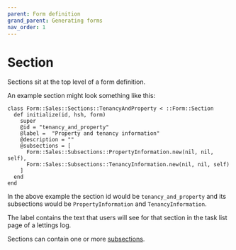 ```yaml
---
parent: Form definition
grand_parent: Generating forms
nav_order: 1
---
```


# Section

Sections sit at the top level of a form definition.

An example section might look something like this:

```
class Form::Sales::Sections::TenancyAndProperty < ::Form::Section
  def initialize(id, hsh, form)
    super
    @id = "tenancy_and_property"
    @label =  "Property and tenancy information"
    @description = ""
    @subsections = [
      Form::Sales::Subsections::PropertyInformation.new(nil, nil, self),
      Form::Sales::Subsections::TenancyInformation.new(nil, nil, self)
    ]
  end
end
```

In the above example the section id would be `tenancy_and_property` and its subsections would be `PropertyInformation` and `TenancyInformation`.

The label contains the text that users will see for that section in the task list page of a lettings log.

Sections can contain one or more [subsections](subsection).
